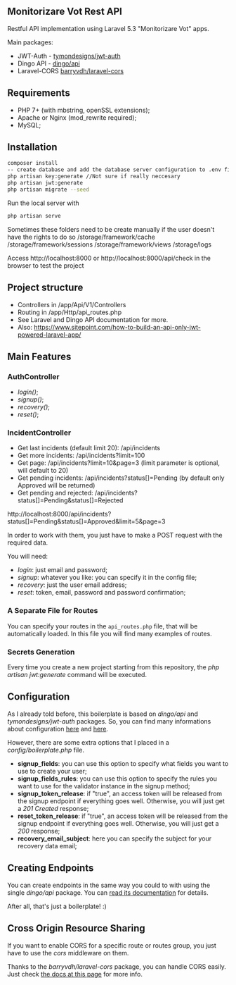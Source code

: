 ## Monitorizare Vot Rest API

 Restful API implementation using Laravel 5.3 "Monitorizare Vot" apps.

Main packages:

* JWT-Auth - [tymondesigns/jwt-auth](https://github.com/tymondesigns/jwt-auth)
* Dingo API - [dingo/api](https://github.com/dingo/api)
* Laravel-CORS [barryvdh/laravel-cors](http://github.com/barryvdh/laravel-cors)

## Requirements
* PHP 7+ (with mbstring, openSSL extensions);
* Apache or Nginx (mod_rewrite required);
* MySQL;

## Installation

```bash
composer install
-- create database and add the database server configuration to .env file
php artisan key:generate //Not sure if really neccesary
php artisan jwt:generate 
php artisan migrate --seed
```

Run the local server with
```bash
php artisan serve
```

Sometimes these folders need to be create manually if the user doesn't have the rights to do so
/storage/framework/cache
/storage/framework/sessions
/storage/framework/views
/storage/logs


Access http://localhost:8000 or http://localhost:8000/api/check in the browser to test the project

## Project structure
* Controllers in /app/Api/V1/Controllers
* Routing in /app/Http/api_routes.php
* See Laravel and Dingo API documentation for more.
* Also: https://www.sitepoint.com/how-to-build-an-api-only-jwt-powered-laravel-app/

## Main Features

### AuthController

* _login()_;
* _signup()_;
* _recovery()_;
* _reset()_;

### IncidentController

* Get last incidents (default limit 20): /api/incidents
* Get more incidents: /api/incidents?limit=100
* Get page: /api/incidents?limit=10&page=3 (limit parameter is optional, will default to 20)
* Get pending incidents: /api/incidents?status[]=Pending (by default only Approved will be returned)
* Get pending and rejected: /api/incidents?status[]=Pending&status[]=Rejected

http://localhost:8000/api/incidents?status[]=Pending&status[]=Approved&limit=5&page=3

In order to work with them, you just have to make a POST request with the required data.

You will need:

* _login_: just email and password;
* _signup_: whatever you like: you can specify it in the config file;
* _recovery_: just the user email address;
* _reset_: token, email, password and password confirmation;

### A Separate File for Routes

You can specify your routes in the `api_routes.php` file, that will be automatically loaded. In this file you will find many examples of routes.

### Secrets Generation

Every time you create a new project starting from this repository, the _php artisan jwt:generate_ command will be executed.

## Configuration

As I already told before, this boilerplate is based on _dingo/api_ and _tymondesigns/jwt-auth_ packages. So, you can find many informations about configuration <a href="https://github.com/tymondesigns/jwt-auth/wiki/Configuration" target="_blank">here</a> and <a href="https://github.com/dingo/api/wiki/Configuration">here</a>.

However, there are some extra options that I placed in a _config/boilerplate.php_ file.

* **signup_fields**: you can use this option to specify what fields you want to use to create your user;
* **signup_fields_rules**: you can use this option to specify the rules you want to use for the validator instance in the signup method;
* **signup_token_release**: if "true", an access token will be released from the signup endpoint if everything goes well. Otherwise, you will just get a _201 Created_ response;
* **reset_token_release**: if "true", an access token will be released from the signup endpoint if everything goes well. Otherwise, you will just get a _200_ response;
* **recovery_email_subject**: here you can specify the subject for your recovery data email;

## Creating Endpoints

You can create endpoints in the same way you could to with using the single _dingo/api_ package. You can <a href="https://github.com/dingo/api/wiki/Creating-API-Endpoints" target="_blank">read its documentation</a> for details.

After all, that's just a boilerplate! :)

## Cross Origin Resource Sharing

If you want to enable CORS for a specific route or routes group, you just have to use the _cors_ middleware on them.

Thanks to the _barryvdh/laravel-cors_ package, you can handle CORS easily. Just check <a href="https://github.com/barryvdh/laravel-cors" target="_blank">the docs at this page</a> for more info.
